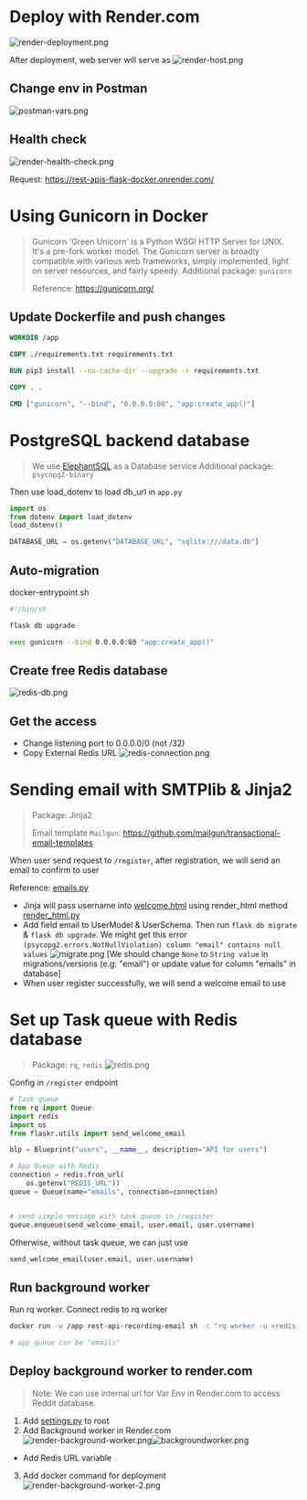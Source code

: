 # Deploy with Render.com

![render-deployment.png](media%2Frender-deployment.png)

After deployment, web server will serve as 
![render-host.png](media%2Frender-host.png)

## Change env in Postman
![postman-vars.png](media%2Fpostman-vars.png)


## Health check
![render-health-check.png](media%2Frender-health-check.png)

Request: https://rest-apis-flask-docker.onrender.com/

# Using Gunicorn in Docker
> Gunicorn 'Green Unicorn' is a Python WSGI HTTP Server for UNIX. It's a pre-fork worker model. The Gunicorn server is broadly compatible with various web frameworks, simply implemented, light on server resources, and fairly speedy.
> Additional package: `gunicorn`
> 
> Reference: https://gunicorn.org/

## Update Dockerfile and push changes
```Dockerfile
WORKDIR /app

COPY ./requirements.txt requirements.txt

RUN pip3 install --no-cache-dir --upgrade -r requirements.txt

COPY . .

CMD ["gunicorn", "--bind", "0.0.0.0:80", "app:create_app()"]
```

# PostgreSQL backend database
> We use [ElephantSQL](https://www.elephantsql.com/) as a Database service
> Additional package: `psycopg2-binary` 

Then use load_dotenv to load db_url in `app.py`

```python
import os
from dotenv import load_dotenv
load_dotenv()

DATABASE_URL = os.getenv("DATABASE_URL", "sqlite:///data.db")
```

## Auto-migration
docker-entrypoint.sh
```bash
#!/bin/sh

flask db upgrade

exec gunicorn --bind 0.0.0.0:80 "app:create_app()"
```

## Create free Redis database
![redis-db.png](media%2Fredis-db.png)

## Get the access
- Change listening port to 0.0.0.0/0 (not /32)
- Copy External Redis URL
![redis-connection.png](media%2Fredis-connection.png)

# Sending email with SMTPlib & Jinja2
> Package: Jinja2
> 
> Email template `Mailgun`: https://github.com/mailgun/transactional-email-templates

When user send request to `/register`, after registration, we will send an email to confirm to user

Reference: [emails.py](flaskr%2Futils%2Femails.py)
- Jinja will pass username into [welcome.html](flaskr%2Ftemplates%2Fwelcome.html) using render_html method [render_html.py](flaskr%2Futils%2Frender_html.py)
- Add field email to UserModel & UserSchema. Then run `flask db migrate` & `flask db upgrade`. We might get this error `(psycopg2.errors.NotNullViolation) column "email" contains null values`
![migrate.png](media%2Fmigrate.png)
[We should change `None` to `String value` in migrations/versions (e.g: "email") or update value for column "emails" in database]
- When user register successfully, we will send a welcome email to use 

# Set up Task queue with Redis database
> Package: `rq`, `redis`
![redis.png](media%2Fredis.png)

Config in `/register` endpoint
```python
# Task queue
from rq import Queue
import redis
import os
from flaskr.utils import send_welcome_email

blp = Blueprint("users", __name__, description="API for users")

# App Queue with Redis
connection = redis.from_url(
    os.getenv("REDIS_URL"))
queue = Queue(name="emails", connection=connection)


# send simple message with task queue in /register
queue.enqueue(send_welcome_email, user.email, user.username)
```

Otherwise, without task queue, we can just use
```markdown
send_welcome_email(user.email, user.username)
```

## Run background worker

Run rq worker. Connect redis to rq worker
```bash
docker run -w /app rest-api-recording-email sh -c "rq worker -u <redis_Url> <app_queue>"

# app_queue can be "emails"
```

## Deploy background worker to render.com
> Note: We can use internal url for Var Env in Render.com to access Reddit database.

1. Add [settings.py](settings.py) to root
2. Add Background worker in Render.com
![render-background-worker.png](media%2Frender-background-worker.png)![backgroundworker.png](media%2Fbackgroundworker.png)
- Add Redis URL variable
3. Add docker command for deployment
![render-background-worker-2.png](media%2Frender-background-worker-2.png)